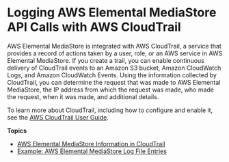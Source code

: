 # Logging AWS Elemental MediaStore API Calls with AWS CloudTrail<a name="logging-using-cloudtrail"></a>

AWS Elemental MediaStore is integrated with AWS CloudTrail, a service that provides a record of actions taken by a user, role, or an AWS service in AWS Elemental MediaStore\. If you create a trail, you can enable continuous delivery of CloudTrail events to an Amazon S3 bucket, Amazon CloudWatch Logs, and Amazon CloudWatch Events\. Using the information collected by CloudTrail, you can determine the request that was made to AWS Elemental MediaStore, the IP address from which the request was made, who made the request, when it was made, and additional details\. 

To learn more about CloudTrail, including how to configure and enable it, see the [AWS CloudTrail User Guide](http://docs.aws.amazon.com/awscloudtrail/latest/userguide/)\.

**Topics**
+ [AWS Elemental MediaStore Information in CloudTrail](monitoring-service-info-in-cloudtrail.md)
+ [Example: AWS Elemental MediaStore Log File Entries](monitoring-example-log-file-entries.md)